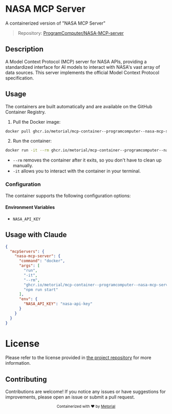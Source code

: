 
# NASA MCP Server

A containerized version of "NASA MCP Server"

> Repository: [ProgramComputer/NASA-MCP-server](https://github.com/ProgramComputer/NASA-MCP-server)

## Description

A Model Context Protocol (MCP) server for NASA APIs, providing a standardized interface for AI models to interact with NASA's vast array of data sources. This server implements the official Model Context Protocol specification.


## Usage

The containers are built automatically and are available on the GitHub Container Registry.

1. Pull the Docker image:

```bash
docker pull ghcr.io/metorial/mcp-container--programcomputer--nasa-mcp-server--nasa-mcp-server
```

2. Run the container:

```bash
docker run -it --rm ghcr.io/metorial/mcp-container--programcomputer--nasa-mcp-server--nasa-mcp-server 
```

- `--rm` removes the container after it exits, so you don't have to clean up manually.
- `-it` allows you to interact with the container in your terminal.


### Configuration

The container supports the following configuration options:




#### Environment Variables

- `NASA_API_KEY`




## Usage with Claude

```json
{
  "mcpServers": {
    "nasa-mcp-server": {
      "command": "docker",
      "args": [
        "run",
        "-it",
        "--rm",
        "ghcr.io/metorial/mcp-container--programcomputer--nasa-mcp-server--nasa-mcp-server",
        "npm run start"
      ],
      "env": {
        "NASA_API_KEY": "nasa-api-key"
      }
    }
  }
}
```

# License

Please refer to the license provided in [the project repository](https://github.com/ProgramComputer/NASA-MCP-server) for more information.

## Contributing

Contributions are welcome! If you notice any issues or have suggestions for improvements, please open an issue or submit a pull request.

<div align="center">
  <sub>Containerized with ❤️ by <a href="https://metorial.com">Metorial</a></sub>
</div>
  